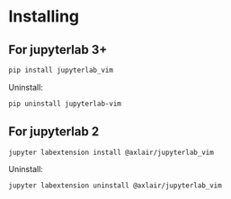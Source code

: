 # Installing

## For jupyterlab 3+

```bash
pip install jupyterlab_vim
```

Uninstall:

```bash
pip uninstall jupyterlab-vim
```

## For jupyterlab 2

```bash
jupyter labextension install @axlair/jupyterlab_vim
```

Uninstall:

```bash
jupyter labextension uninstall @axlair/jupyterlab_vim
```

